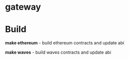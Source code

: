 # gateway

# Build

**make ethereum** - build ethereum contracts and update abi

**make waves** - build waves contracts and update abi

